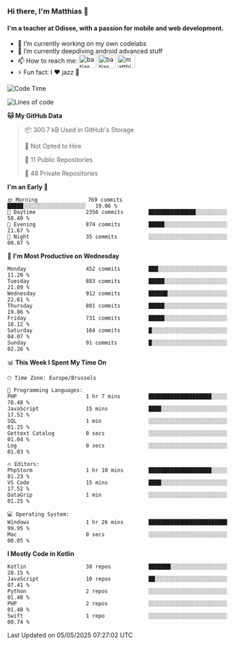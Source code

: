 ### Hi there, I'm Matthias 👋

#### I'm a teacher at Odisee, with a passion for mobile and web development.

- 🔭 I’m currently working on my own codelabs
- 🌱 I’m currently deepdiving android advanced stuff
- 📫 How to reach me: <a href="https://dev.to/batjas" target="_blank"><img align="center" src="https://raw.githubusercontent.com/rahuldkjain/github-profile-readme-generator/master/src/images/icons/Social/devto.svg" alt="batjas" height="30" width="40" /></a>
<a href="https://twitter.com/batjas" target="_blank"><img align="center" src="https://raw.githubusercontent.com/rahuldkjain/github-profile-readme-generator/master/src/images/icons/Social/twitter.svg" alt="batjas" height="30" width="40" /></a>
<a href="https://linkedin.com/in/matthiasdruwé" target="_blank"><img align="center" src="https://raw.githubusercontent.com/rahuldkjain/github-profile-readme-generator/master/src/images/icons/Social/linked-in-alt.svg" alt="matthiasdruwé" height="30" width="40" /></a>
- ⚡ Fun fact: I ❤ jazz 🎷


<!--START_SECTION:waka-->
![Code Time](http://img.shields.io/badge/Code%20Time-1%2C426%20hrs%2010%20mins-blue)

![Lines of code](https://img.shields.io/badge/From%20Hello%20World%20I%27ve%20Written-7.8%20million%20lines%20of%20code-blue)

**🐱 My GitHub Data** 

> 📦 300.7 kB Used in GitHub's Storage 
 > 
> 🚫 Not Opted to Hire
 > 
> 📜 11 Public Repositories 
 > 
> 🔑 48 Private Repositories 
 > 
**I'm an Early 🐤** 

```text
🌞 Morning                769 commits         █████░░░░░░░░░░░░░░░░░░░░   19.06 % 
🌆 Daytime                2356 commits        ███████████████░░░░░░░░░░   58.40 % 
🌃 Evening                874 commits         █████░░░░░░░░░░░░░░░░░░░░   21.67 % 
🌙 Night                  35 commits          ░░░░░░░░░░░░░░░░░░░░░░░░░   00.87 % 
```
📅 **I'm Most Productive on Wednesday** 

```text
Monday                   452 commits         ███░░░░░░░░░░░░░░░░░░░░░░   11.20 % 
Tuesday                  883 commits         █████░░░░░░░░░░░░░░░░░░░░   21.89 % 
Wednesday                912 commits         ██████░░░░░░░░░░░░░░░░░░░   22.61 % 
Thursday                 801 commits         █████░░░░░░░░░░░░░░░░░░░░   19.86 % 
Friday                   731 commits         █████░░░░░░░░░░░░░░░░░░░░   18.12 % 
Saturday                 164 commits         █░░░░░░░░░░░░░░░░░░░░░░░░   04.07 % 
Sunday                   91 commits          █░░░░░░░░░░░░░░░░░░░░░░░░   02.26 % 
```


📊 **This Week I Spent My Time On** 

```text
🕑︎ Time Zone: Europe/Brussels

💬 Programming Languages: 
PHP                      1 hr 7 mins         ████████████████████░░░░░   78.48 % 
JavaScript               15 mins             ████░░░░░░░░░░░░░░░░░░░░░   17.52 % 
SQL                      1 min               ░░░░░░░░░░░░░░░░░░░░░░░░░   01.25 % 
Gettext Catalog          0 secs              ░░░░░░░░░░░░░░░░░░░░░░░░░   01.04 % 
Log                      0 secs              ░░░░░░░░░░░░░░░░░░░░░░░░░   01.03 % 

🔥 Editors: 
PhpStorm                 1 hr 10 mins        ████████████████████░░░░░   81.23 % 
VS Code                  15 mins             ████░░░░░░░░░░░░░░░░░░░░░   17.52 % 
DataGrip                 1 min               ░░░░░░░░░░░░░░░░░░░░░░░░░   01.25 % 

💻 Operating System: 
Windows                  1 hr 26 mins        █████████████████████████   99.95 % 
Mac                      0 secs              ░░░░░░░░░░░░░░░░░░░░░░░░░   00.05 % 
```

**I Mostly Code in Kotlin** 

```text
Kotlin                   38 repos            ███████░░░░░░░░░░░░░░░░░░   28.15 % 
JavaScript               10 repos            ██░░░░░░░░░░░░░░░░░░░░░░░   07.41 % 
Python                   2 repos             ░░░░░░░░░░░░░░░░░░░░░░░░░   01.48 % 
PHP                      2 repos             ░░░░░░░░░░░░░░░░░░░░░░░░░   01.48 % 
Swift                    1 repo              ░░░░░░░░░░░░░░░░░░░░░░░░░   00.74 % 
```




 Last Updated on 05/05/2025 07:27:02 UTC
<!--END_SECTION:waka-->
